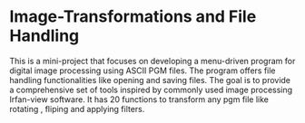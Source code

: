 # Image-Transformations and File Handling
This is a mini-project that focuses on developing a menu-driven program for digital image processing using ASCII PGM files. The program offers file handling functionalities like opening and saving files. The goal is to provide a comprehensive set of tools inspired by commonly used image processing Irfan-view software.
It has 20 functions to transform any pgm file like rotating , fliping and applying filters.

